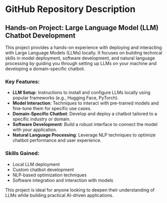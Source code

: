 # GitHub Repository Description

## Hands-on Project: Large Language Model (LLM) Chatbot Development

This project provides a hands-on experience with deploying and interacting with Large Language Models (LLMs) locally. It focuses on building technical skills in model deployment, software development, and natural language processing by guiding you through setting up LLMs on your machine and developing a domain-specific chatbot.

### Key Features:
- **LLM Setup**: Instructions to install and configure LLMs locally using popular frameworks (e.g., Hugging Face, PyTorch).
- **Model Interaction**: Techniques to interact with pre-trained models and fine-tune them for specific use cases.
- **Domain-Specific Chatbot**: Develop and deploy a chatbot tailored to a specific industry or domain.
- **Software Development**: Build a robust interface to connect the model with your application.
- **Natural Language Processing**: Leverage NLP techniques to optimize chatbot performance and user experience.

### Skills Gained:
- Local LLM deployment
- Custom chatbot development
- NLP-based optimization techniques
- Software integration and interaction with models

This project is ideal for anyone looking to deepen their understanding of LLMs while building practical AI-driven applications.